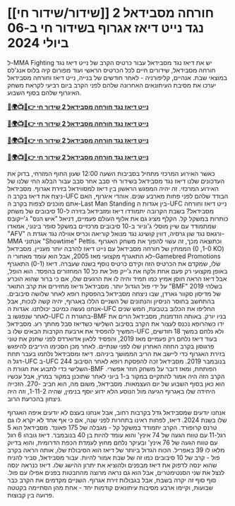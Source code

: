 #  [[שידור/שידור חי]] חורחה מסבידאל 2 נגד נייט דיאז אגרוף בשידור חי ב-06 ביולי 2024

ל-MMA Fighting יש את דיאז נגד מסבידאל עבור כרטיס הקרב של נייט דיאז נגד חורחה מסבידאל, שידורים חיים לכל הכרטיס הראשי ועוד מפורום קיה בלוס אנג'לס במוצאי שבת. אנהיים, קליפורניה - לאחר חודשים של בנייה, נייט דיאז וחורחה מסבידאל יערכו את מסיבת העיתונאים האחרונה שלהם לפני הקרב ביום רביעי לקראת משחק האיגרוף שלהם בסוף השבוע.

**[🔴🌍📺📱👉 נייט דיאז נגד חורחה מסבידאל 2 שידור חי](https://cutt.ly/SefKp7gb)**

**[🔴🌍📺📱👉 נייט דיאז נגד חורחה מסבידאל 2 שידור חי](https://cutt.ly/SefKp7gb)**

**[🔴🌍📺📱👉 נייט דיאז נגד חורחה מסבידאל 2 שידור חי](https://cutt.ly/SefKp7gb)**

**[🔴🌍📺📱👉 נייט דיאז נגד חורחה מסבידאל 2 שידור חי](https://cutt.ly/SefKp7gb)**

כאשר האירוע המרכזי מתחיל בסביבות השעה 12:00 שעון החוף המזרחי, בדוק את העדכונים שלנו דיאז נגד מסבידאל בשידור חי סבב אחר סבב עבור הבלוג החי שלנו של האירוע המרכזי. זה יהיה המפגש הראשון בין דיאז למסווידאל בזירת אגרוף. מסבידאל ניצח את דיאז בקרב ה-UFC הבודד שלהם לפני פחות מארבע שנים. אוהדי איגרוף, האם אתם מוכנים לצפות בקרב ה-Last Man Standing בין אגדות ה-UFC נייט דיאז וחורחה מסבידאל? בשבת הקרובה יתמודדו דיאז ומזבידאל בזירה ל-10 סיבובים של משחק כותרות במשקל קל. הקלף מציג גם את אלוף העולם פעמיים, דניאל "איש הנס" ג'ייקובס שמתמודד עם שיין מוסלי ג'וניור ב-10 סיבובים מרכזיים במשקל סופר בינוני, אמאדו "AFV" ורגאס נגד שון גרסיה, דווין קושינג נגד מנואל קוריאה וכריס אווילה נגד אגדת ה-MMA אנתוני "Showtime" Pettis. וכתוצאה מכך, זה עשוי להפוך את משחק האגרוף הממתין של חורחה מסבידאל עם נייט דיאז להרבה יותר מעניין. מסבידאל (1-0, 0 KO) לא התאגרף מקצועי מאז 2005, אבל הוא עומד מאחורי ה-Gamebred Promotions שלו, שמקדם את הכרטיס הזה וקידם כרטיס נוסף בשנה שעברה. דיאז (0-1) התאגרף באופן מקצועי רק פעם אחת ולקח את ג'ייק פול את כל 10 המחזורים בהפסד. הוא הופל, אבל דיאז הראה חוסן אמיץ כמו תמיד והיה לו את הרגעים שלו, אם כי ברור שהוא הוכרע על ידי פול הגדול יותר. מסבידאל ודיאז מחזירים את קרב התואר "BMF" בשלהי 2019 של מדיסון סקוור גארדן, שבו ניצחה מסבידאל בהפסקת רופא לאחר שלושה סיבובים. בהתחשב בחוסר הניסיון והנתונים של השניים הללו באגרוף, יהיה קשה לנכות, אבל אנחנו נעשה כמיטב יכולתנו. אגדות ה-UFC החליפו את הכלוב בטבעת, חמש שנים לאחר שנפגשו ב-UFC בחגורת ה-BMF בניו יורק. באותה הזדמנות, מסבידאל הרים את ידו כשהרופא נכנס לעצור את הקרב בסיבוב השלישי כשדיאז סבל מחתך רע. מסבידאל המשיך להפסיד את ארבעת הקרבות הבאים שלו ב-UFC ולא נלחם במשך 18 חודשים, בעוד דיאז נלחם רק פעמיים מאז 2019, והפסיד ללאון אדוארדס לפני שחנק את טוני פרגוסון בקרב החוזה האחרון שלו לפני שנתיים. לאחר מכן הסכימו היריבים להיפגש בזירת האגרוף כדי ליישב את הריב הממושך ביניהם. דיאז ומסבידאל נלחמו בעבר תחת דגל ה-UFC ב-UFC 244 בנובמבר 2019. מסבידאל זכה להפסקת רופא לאחר הסיבוב השלישי כדי לתבוע את חגורת ה-BMF הפותחת, ומאז דובר על משחק חוזר אפשרי. הקרב הזה היה אמור להתקיים במקור ב-1 ביוני לאחר שתוכנן במקור במרץ, אבל עכשיו הוא כאן בסוף השבוע של יום העצמאות. מסבידאל, משום מה, הוא חביב -270. הזכייה היחידה שלו באגרוף הגיעה מול הנוסע הלא ידוע יוסף בנימין, שהיה 1-11-2, וזה היה ניצחון בהכרעת הרוב.

אנחנו יודעים שמסבידאל גדל בקרבות רחוב, אבל אנחנו בעצם לא יודעים איפה האגרוף שלו בשנת 2024. דיאז, לפחות ראינו בתחרות לפני שנה, אם כי אף אחד לא יקרא לו גם טרנס קרופורד. הקרב יתמודד במשקל קל - מגבלה של 175 פאונד. מסבידאל הוא 5 רגל-11 עם טווח הגעה של 74 אינץ' והוא עומד להיות בן 40 בנובמבר. דיאז גובהו 6 רגל עם טווח הגעה של 76 אינץ' ובעיקר נלחם מחוץ לעמדת הכפת הדרומית, והוא בדיוק מלאו לו 39 באפריל. הכוח הגדול ביותר של דיאז הוא הסיבולת שלו, אותה הראה בקרב פול - קרב של 10 סיבובים כמו זה של שבת אמור להיות. עבור מסבידאל, סביר להניח שהוא ינסה לדפוק את דיאז מבפנים ולהוציא את יתרון ההישג שלו. דיאז כנראה ינסה לנצל את שני הסנטימטרים, אבל הוא גם נראה מרוצה מהחבטות בפנים אפילו עם פול. סוף סוף זה יקרה בשבת, אבל בגבולות זירת אגרוף. השניים מקדמים את הקרב כבר שבועות, וקיימו ארבע מסיבות עיתונאים קודמות יחד - אחת מהן הסתיימה בקטטה פרועה בין קבוצות.
